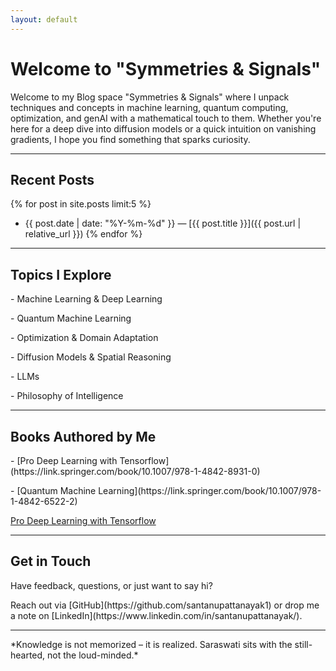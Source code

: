 ```yaml
---
layout: default
---
```


<div class="content-container">
  <h1>Welcome to "Symmetries & Signals"</h1>

  <p> Welcome to my Blog space "Symmetries & Signals" where I unpack techniques and concepts in machine learning, quantum computing, optimization, and genAI with a mathematical touch to them. Whether you're here for a deep dive into diffusion models or a quick intuition on vanishing gradients, I hope you find something that sparks curiosity. </p>

  <hr>

  <h2> Recent Posts </h2>

  {% for post in site.posts limit:5 %}
  -  {{ post.date | date: "%Y-%m-%d" }} — [{{ post.title }}]({{ post.url | relative_url }})
  {% endfor %}

  <hr>

  <h2> Topics I Explore </h2>

  <p> - Machine Learning & Deep Learning  </p>
  <p> - Quantum Machine Learning </p>
  <p> - Optimization & Domain Adaptation  </p>
  <p> - Diffusion Models & Spatial Reasoning </p>
  <p> - LLMs </p>
  <p> - Philosophy of Intelligence </p>

  <hr>

  <h2> Books Authored by Me </h2>

  <p> - [Pro Deep Learning with Tensorflow](https://link.springer.com/book/10.1007/978-1-4842-8931-0) </p>
  <p> - [Quantum Machine Learning](https://link.springer.com/book/10.1007/978-1-4842-6522-2) </p>
  
  <a href="https://link.springer.com/book/10.1007/978-1-4842-8931-0">Pro Deep Learning with Tensorflow</a>

  <hr>

  <h2> Get in Touch </h2>

  <p> Have feedback, questions, or just want to say hi?  </p>
  <p> Reach out via [GitHub](https://github.com/santanupattanayak1) or drop me a note on [LinkedIn](https://www.linkedin.com/in/santanupattanayak/). </p>

  <hr>

  <p> *Knowledge is not memorized – it is realized. Saraswati sits with the still-hearted, not the loud-minded.* </p>

</div> <!-- Closing the content-container div -->

